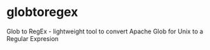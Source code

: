 # globtoregex
Glob to RegEx - lightweight tool to convert Apache Glob for Unix to a Regular Expresion
